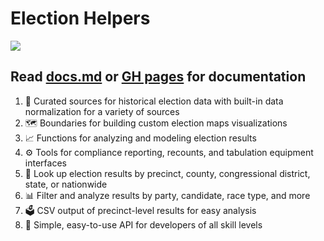 # Election Helpers


![](https://img.shields.io/npm/v/election-helpers)

## Read [docs.md](https://github.com/ejfox/election-helpers/blob/master/docs.md) or [GH pages](https://ejfox.github.io/election-helpers/global.html) for documentation 

1. 💽 Curated sources for historical election data with built-in data normalization for a variety of sources
2. 🗺️ Boundaries for building custom election maps visualizations
3. 📈 Functions for analyzing and modeling election results
4. ⚙️ Tools for compliance reporting, recounts, and tabulation equipment interfaces
5. 🔎  Look up election results by precinct, county, congressional district, state, or nationwide
6. 📊 Filter and analyze results by party, candidate, race type, and more
7. 🗳️ CSV output of precinct-level results for easy analysis
8. 🚀 Simple, easy-to-use API for developers of all skill levels
